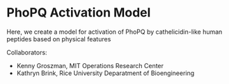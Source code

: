 # PhoPQ Activation Model

Here, we create a model for activation of PhoPQ by cathelicidin-like human peptides based on physical features

Collaborators:

- Kenny Groszman, MIT Operations Research Center
- Kathryn Brink, Rice University Deparatment of Bioengineering
